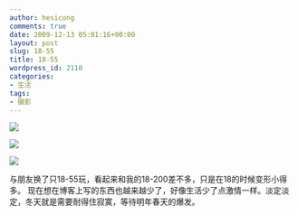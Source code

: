 ```yaml
---
author: hesicong
comments: true
date: 2009-12-13 05:01:16+00:00
layout: post
slug: 18-55
title: 18-55
wordpress_id: 2110
categories:
- 生活
tags:
- 摄影
---
```


[](/images/others/img_3239.jpg)![](/images/others/image/thumb/img_3239.jpg)

[](/images/others/img_3241.jpg)![](/images/others/image/thumb/img_3241.jpg)

[](/images/others/img_3240.jpg)![](/images/others/image/thumb/img_3240.jpg)

与朋友换了只18-55玩，看起来和我的18-200差不多，只是在18的时候变形小得多。
现在想在博客上写的东西也越来越少了，好像生活少了点激情一样。淡定淡定，冬天就是需要耐得住寂寞，等待明年春天的爆发。
